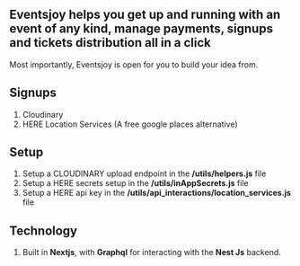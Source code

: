 ## Eventsjoy helps you get up and running with an event of any kind, manage payments, signups and tickets distribution all in a click
Most importantly, Eventsjoy is open for you to build your idea from.

## Signups
1. Cloudinary
2. HERE Location Services (A free google places alternative)

## Setup 
1. Setup a CLOUDINARY upload endpoint in the **/utils/helpers.js** file
2. Setup a HERE secrets setup in the **/utils/inAppSecrets.js** file
3. Setup a HERE api key in the **/utils/api_interactions/location_services.js** file


## Technology
1. Built in **Nextjs**, with **Graphql** for interacting with the **Nest Js** backend.
